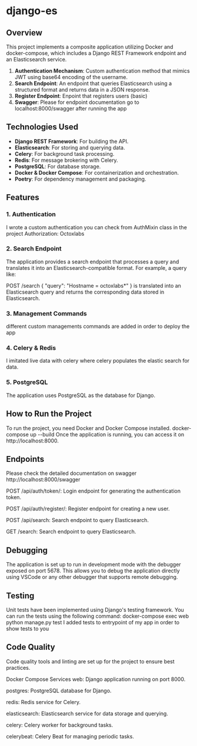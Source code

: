# django-es

## Overview
This project implements a composite application utilizing Docker and docker-compose, which includes a Django REST Framework endpoint and an Elasticsearch service.

1. **Authentication Mechanism**: Custom authentication method that mimics JWT using base64 encoding of the username.
2. **Search Endpoint**: An endpoint that queries Elasticsearch using a structured format and returns data in a JSON response.
3. **Register Endpoint**: Enpoint that registers users (basic)
4. **Swagger**: Please for endpoint documentation go to localhost:8000/swagger after running the app



## Technologies Used
- **Django REST Framework**: For building the API.
- **Elasticsearch**: For storing and querying data.
- **Celery**: For background task processing.
- **Redis**: For message brokering with Celery.
- **PostgreSQL**: For database storage.
- **Docker & Docker Compose**: For containerization and orchestration.
- **Poetry**: For dependency management and packaging.

## Features

### 1. Authentication

I wrote a custom authentication you can check from AuthMixin class in the project
Authorization: Octoxlabs <token>

### 2. Search Endpoint
The application provides a search endpoint that processes a query and translates it into an Elasticsearch-compatible format. For example, a query like:

POST /search
{
    "query": "Hostname = octoxlabs*"
}
is translated into an Elasticsearch query and returns the corresponding data stored in Elasticsearch.

### 3. Management Commands
different custom managements commands are added in order to deploy the app

### 4. Celery & Redis
I imitated live data with celery where celery populates the elastic search for data.

### 5. PostgreSQL
The application uses PostgreSQL as the database for Django.

## How to Run the Project
To run the project, you need Docker and Docker Compose installed.
docker-compose up --build
Once the application is running, you can access it on http://localhost:8000.

## Endpoints
Please check the detailed documentation on swagger http://localhost:8000/swagger

POST /api/auth/token/: Login endpoint for generating the authentication token.

POST /api/auth/register/: Register endpoint for creating a new user.

POST /api/search: Search endpoint to query Elasticsearch.

GET /search: Search endpoint to query Elasticsearch.

## Debugging
The application is set up to run in development mode with the debugger exposed on port 5678. This allows you to debug the application directly using VSCode or any other debugger that supports remote debugging.

## Testing
Unit tests have been implemented using Django's testing framework. You can run the tests using the following command:
docker-compose exec web python manage.py test
I added tests to entrypoint of my app in order to show tests to you

## Code Quality
Code quality tools and linting are set up for the project to ensure best practices.

Docker Compose Services
web: Django application running on port 8000.

postgres: PostgreSQL database for Django.

redis: Redis service for Celery.

elasticsearch: Elasticsearch service for data storage and querying.

celery: Celery worker for background tasks.

celerybeat: Celery Beat for managing periodic tasks.


